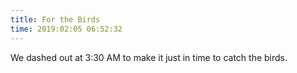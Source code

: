 ```yaml
---
title: For the Birds
time: 2019:02:05 06:52:32
---
```

We dashed out at 3:30 AM to make it just in time to catch the birds.
